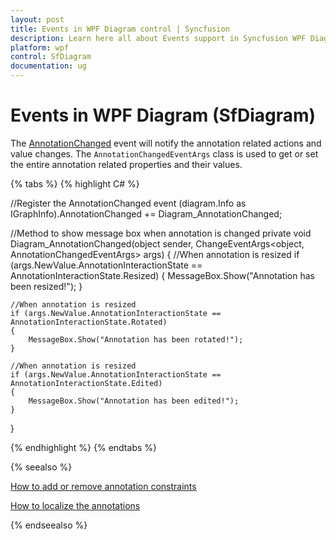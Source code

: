 ```yaml
---
layout: post
title: Events in WPF Diagram control | Syncfusion
description: Learn here all about Events support in Syncfusion WPF Diagram (SfDiagram) control and more.
platform: wpf
control: SfDiagram
documentation: ug
---
```


# Events in WPF Diagram (SfDiagram)

The [AnnotationChanged](https://help.syncfusion.com/cr/wpf/Syncfusion.UI.Xaml.Diagram.AnnotationChangedEventArgs.html) event will notify the annotation related actions and value changes. The `AnnotationChangedEventArgs` class is used to get or set the entire annotation related properties and their values.  

{% tabs %}
{% highlight C# %}

//Register the AnnotationChanged event
(diagram.Info as IGraphInfo).AnnotationChanged += Diagram_AnnotationChanged;

//Method to show message box when annotation is changed
private void Diagram_AnnotationChanged(object sender, ChangeEventArgs<object, AnnotationChangedEventArgs> args)
{
    //When annotation is resized
    if (args.NewValue.AnnotationInteractionState == AnnotationInteractionState.Resized)
    {
        MessageBox.Show("Annotation has been resized!");
    }

    //When annotation is resized
    if (args.NewValue.AnnotationInteractionState == AnnotationInteractionState.Rotated)
    {
        MessageBox.Show("Annotation has been rotated!");
    }

    //When annotation is resized
    if (args.NewValue.AnnotationInteractionState == AnnotationInteractionState.Edited)
    {
        MessageBox.Show("Annotation has been edited!");
    }
}

{% endhighlight %}
{% endtabs %}

{% seealso %}

[How to add or remove annotation constraints](/wpf/sfdiagram/constraints#annotation-constraints)

[How to localize the annotations](/wpf/sfdiagram/localization)

{% endseealso %}
